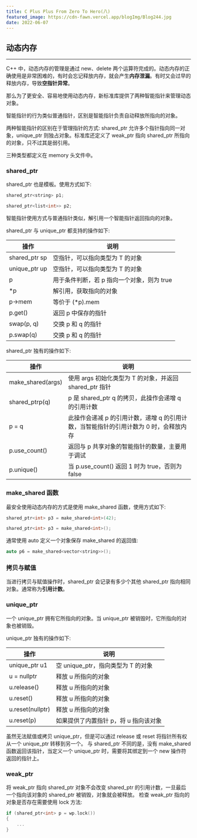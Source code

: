 ```yaml
---
title: C Plus Plus From Zero To Hero(八)
featured_image: https://cdn-fawn.vercel.app/blogImg/Blog244.jpg
date: 2022-06-07
---
```


## 动态内存
***  
C++ 中，动态内存的管理是通过 new、delete 两个运算符完成的。动态内存的正确使用是非常困难的，有时会忘记释放内存，就会产生**内存泄漏**。有时又会过早的释放内存，导致**空指针异常**。

那么为了更安全、容易地使用动态内存，新标准库提供了两种智能指针来管理动态对象。

智能指针的行为类似普通指针，区别是智能指针负责自动释放所指向的对象。

两种智能指针的区别在于管理指针的方式: shared_ptr 允许多个指针指向同一对象，unique_ptr 则独占对象。标准库还定义了 weak_ptr 指向 shared_ptr 所指向的对象，只不过其是弱引用。

三种类型都定义在 memory 头文件中。

### shared_ptr
shared_ptr 也是模板。使用方式如下: 
``` cpp
shared_ptr<string> p1; 

shared_ptr<list<int>> p2;
```

智能指针使用方式与普通指针类似，解引用一个智能指针返回指向的对象。

shared_ptr 与 unique_ptr 都支持的操作如下: 

| 操作 | 说明 |
| -- | -- |
| shared_ptr<T> sp | 空指针，可以指向类型为 T 的对象 |
| unique_ptr<T> up | 空指针，可以指向类型为 T 的对象 |
| p | 用于条件判断，若 p 指向一个对象，则为 true |
| *p | 解引用，获取指向的对象 |
| p->mem | 等价于 (*p).mem |
| p.get() | 返回 p 中保存的指针 |
| swap(p, q) | 交换 p 和 q 的指针 |
| p.swap(q) | 交换 p 和 q 的指针 |

shared_ptr 独有的操作如下: 

| 操作 | 说明 |
| -- | -- |
| make_shared<T>(args) | 使用 args 初始化类型为 T 的对象，并返回 shared_ptr 指针 |
| shared_ptr<T>p(q) | p 是 shared_ptr q 的拷贝，此操作会递增 q 的引用计数 |
| p = q | 此操作会递减 p 的引用计数，递增 q 的引用计数，当智能指针的引用计数为 0 时，会释放内存 |
| p.use_count() | 返回与 p 共享对象的智能指针的数量，主要用于调试 |
| p.unique() | 当 p.use_count() 返回 1 时为 true，否则为 false |

### make_shared 函数
最安全使用动态内存的方式是使用 make_shared 函数，使用方式如下: 
``` cpp
shared_ptr<int> p3 = make_shared<int>(42);

shared_ptr<int> p3 = make_shared<int>();
```

通常使用 auto 定义一个对象保存 make_shared 的返回值: 
``` cpp
auto p6 = make_shared<vector<string>>();
```

### 拷贝与赋值
当进行拷贝与赋值操作时，shared_ptr 会记录有多少个其他 shared_ptr 指向相同对象。通常称为**引用计数**。

### unique_ptr
一个 unique_ptr 拥有它所指向的对象。当 unique_ptr 被销毁时，它所指向的对象也被销毁。

unique_ptr 独有的操作如下: 

| 操作 | 说明 |
| -- | -- |
| unique_ptr<T> u1 | 空 unique_ptr，指向类型为 T 的对象 |
| u = nullptr | 释放 u 所指向的对象 |
| u.release() | 释放 u 所指向的对象 |
| u.reset() | 释放 u 所指向的对象 |
| u.reset(nullptr) | 释放 u 所指向的对象 |
| u.reset(p) | 如果提供了内置指针 p，将 u 指向该对象 |

虽然无法赋值或拷贝 unique_ptr，但是可以通过 release 或 reset 将指针所有权从一个 unique_ptr 转移到另一个。
与 shared_ptr 不同的是，没有 make_shared 函数返回该指针，当定义一个 unique_ptr 时，需要将其绑定到一个 new 操作符返回的指针上。

### weak_ptr
将 weak_ptr 指向 shared_ptr 对象不会改变 shared_ptr 的引用计数，一旦最后一个指向该对象的 shared_ptr 被销毁，对象就会被释放。
检查 weak_ptr 指向的对象是否存在需要使用 lock 方法: 
``` cpp
if (shared_ptr<int> p = wp.lock())
{
    ...
}
```